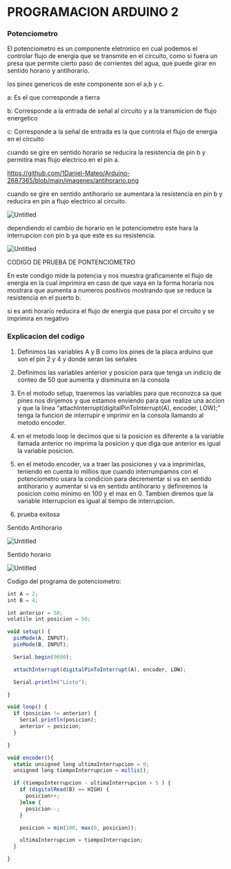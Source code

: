 # PROGRAMACION ARDUINO 2

### Potenciometro

El potenciometro es un componente eletronico en cual podemos el controlar flujo de energia que se transmite en el circuito, como si fuera un presa que permite cierto paso de corrientes del agua, que puede girar en sentido horario y antihorario.

los pines genericos de este componente son el a,b y c. 

a: Es el que corresponde a tierra

b: Corresponde a la entrada de señal al circuito y a la transmicion de flujo energetico

c: Corresponde a la señal de entrada es la que controla el flujo de energia en el circuito

cuando se gire en sentido horario se reducira la resistencia de pin b y permitira mas flujo electrico en el pin a.

https://github.com/1Daniel-Mateo/Arduino-2687365/blob/main/imagenes/antihorario.png

cuando se gire en sentido antihorario se aumentara la resistencia en pin b y reducira en pin a flujo electrico al circuito.

![Untitled](https://prod-files-secure.s3.us-west-2.amazonaws.com/642d307e-07f4-4398-b6ea-21bf3264dfc4/d8e85bcc-63b5-4169-b25f-74a670b1e753/Untitled.png)

dependiendo el cambio de horario en le potenciometro este hara la interrupcion con pin b ya que este es su resistencia.

![Untitled](https://prod-files-secure.s3.us-west-2.amazonaws.com/642d307e-07f4-4398-b6ea-21bf3264dfc4/faa5f5cf-5f8d-42ea-bca4-bfc659f69ebc/Untitled.png)

CODIGO DE PRUEBA DE PONTENCIOMETRO

En este condigo mide la potencia y nos muestra graficamente el flujo de energia en la cual imprimira en caso de que vaya en la forma horaria nos mostrara que aumenta a numeros positivos mostrando que se reduce la resistencia en el puerto b.

si es anti horario reducira el flujo de energia que pasa por el circuito y se imprimira en negativo

### Explicacion del codigo

1. Definimos las variables A y B como los pines de la placa arduino que son el pin 2 y 4 y donde seran las señales
2. Definimos las variables anterior y posicion para que tenga un indicio de conteo de 50 que aumenta y disminuira en la consola
3. En el motodo setup, traeremos las variables para que reconozca sa que pines nos dirijemos y que estamos enviendo para que realize una accion y que la linea “attachInterrupt(digitalPinToInterrupt(A), encoder, LOW);” tenga la funcion de interrupir e imprimir en la consola llamando al metodo encoder.
4. en el metodo loop le decimos que si la  posicion es diferente a la variable llamada anterior no imprima la posicion y que diga que anterior es igual la variable posicion.
5. en el metodo encoder, va a traer las posiciones y va a imprimirlas, teniendo en cuenta lo millios que cuando interrumpamos con el potenciometro usara la condicion para decrementar si va en sentido antihorario y aumentar si va en sentido antihorario y definiremos la posicion como minimo en 100 y el max en 0. Tambien diremos que la variable interrupcion es igual al tiempo de interrupcion.

1. prueba exitosa 

Sentido Antihorario

![Untitled](https://prod-files-secure.s3.us-west-2.amazonaws.com/642d307e-07f4-4398-b6ea-21bf3264dfc4/de11c647-d1b1-4247-a88b-3c1002b01475/Untitled.png)

Sentido horario

![Untitled](https://prod-files-secure.s3.us-west-2.amazonaws.com/642d307e-07f4-4398-b6ea-21bf3264dfc4/e0936cb9-4430-4798-bdb7-10d912c96410/Untitled.png)

Codigo del programa de potenciometro:

```jsx
int A = 2;
int B = 4;

int anterior = 50;
volatile int posicion = 50;

void setup() {
  pinMode(A, INPUT);
  pinMode(B, INPUT);

  Serial.begin(9600);

  attachInterrupt(digitalPinToInterrupt(A), encoder, LOW);

  Serial.println("Listo");

}

void loop() {
  if (posicion != anterior) {
    Serial.println(posicion);
    anterior = posicion;
  }

}

void encoder(){
  static unsigned long ultimaInterrupcion = 0;
  unsigned long tiempoInterrupcion = millis();

  if (tiempoInterrupcion - ultimaInterrupcion > 5 ) {
    if (digitalRead(B) == HIGH) {
      posicion++;
    }else {
      posicion--;
    }

    posicion = min(100, max(0, posicion));

    ultimaInterrupcion = tiempoInterrupcion;
  } 

}
```
